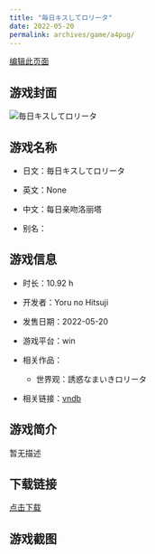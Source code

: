 ```yaml
---
title: "毎日キスしてロリータ"
date: 2022-05-20
permalink: archives/game/a4pug/
---
```

[编辑此页面](https://github.com/ACG-3/ADV3-source/blob/main/source/_posts/%E6%AF%8E%E6%97%A5%E3%82%AD%E3%82%B9%E3%81%97%E3%81%A6%E3%83%AD%E3%83%AA%E3%83%BC%E3%82%BF.md)

## 游戏封面

![毎日キスしてロリータ](https://pan.timero.xyz/d/onedrive/img_lib_001/%E6%AF%8E%E6%97%A5%E3%82%AD%E3%82%B9%E3%81%97%E3%81%A6%E3%83%AD%E3%83%AA%E3%83%BC%E3%82%BF_cover.avif)


## 游戏名称

- 日文：毎日キスしてロリータ
- 英文：None
- 中文：每日亲吻洛丽塔

- 别名：


## 游戏信息

- 时长：10.92 h
- 开发者：Yoru no Hitsuji
- 发售日期：2022-05-20
- 游戏平台：win
- 相关作品：
   - 世界观：誘惑なまいきロリータ

- 相关链接：[vndb](https://vndb.org/v30461)


## 游戏简介

暂无描述


## 下载链接

[点击下载](https://pan.timero.xyz/onedrive/adv_lib_001/%E6%AF%8E%E6%97%A5%E3%82%AD%E3%82%B9%E3%81%97%E3%81%A6%E3%83%AD%E3%83%AA%E3%83%BC%E3%82%BF)


## 游戏截图


